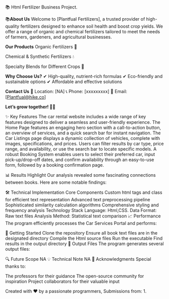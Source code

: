 📚 Html Fertilizer Business Project.


📚**About Us**
Welcome to [Plantfual Fertilizers], a trusted provider of high-quality fertilizers designed to enhance soil health and boost crop yields.
 We offer a range of organic and chemical fertilizers tailored to meet the needs of farmers, gardeners, and agricultural businesses.

**Our Products**
Organic Fertilizers 🌱

Chemical & Synthetic Fertilizers 💧

Specialty Blends for Different Crops 🌾

**Why Choose Us?**
✔ High-quality, nutrient-rich formulas
✔ Eco-friendly and sustainable options
✔ Affordable and effective solutions

**Contact Us**
📍 Location: [NA]
📞 Phone: [xxxxxxxxx]
📧 Email: [Plantfual@hike.co]

**Let’s grow together! 🌿🚜**

✨ Key Features The car rental website includes a wide range of key features designed to deliver a seamless and user-friendly experience. The Home Page features an engaging hero section with a call-to-action button, an overview of services, and a quick search bar for instant navigation. The Car Listings page displays a dynamic collection of vehicles, complete with images, specifications, and prices. Users can filter results by car type, price range, and availability, or use the search bar to locate specific models. A robust Booking System enables users to select their preferred car, input pick-up/drop-off dates, and confirm availability through an easy-to-use form, followed by a booking confirmation page.

📊 Results Highlight Our analysis revealed some fascinating connections between books. Here are some notable findings:

🛠️ Technical Implementation Core Components Custom html tags and class for efficient text representation Advanced text preprocessing pipeline Sophisticated similarity calculation algorithms Comprehensive styling and frequency analysis Technology Stack Language: Html,CSS. Data Format: Raw text files Analysis Method: Statistical text comparison 📈 Performance The program efficiently processes the Car Services Portal and performs:

🚀 Getting Started Clone the repository Ensure all book text files are in the designated directory Compile the Html source files Run the executable Find results in the output directory 📝 Output Files The program generates several output files:

🔍 Future Scope NA 💡 Technical Note NA 🤝 Acknowledgments Special thanks to:

The professors for their guidance The open-source community for inspiration Project collaborators for their valuable input

Created with ❤️ by a passionate programmers, Submissions from: 1.

